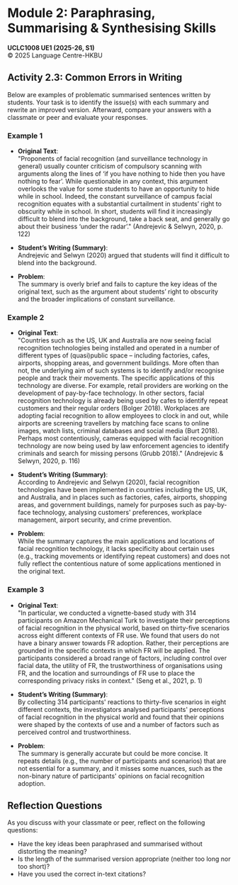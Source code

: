 # Module 2: Paraphrasing, Summarising & Synthesising Skills
**UCLC1008 UE1 (2025-26, S1)**  
© 2025 Language Centre-HKBU

## Activity 2.3: Common Errors in Writing

Below are examples of problematic summarised sentences written by students. Your task is to identify the issue(s) with each summary and rewrite an improved version. Afterward, compare your answers with a classmate or peer and evaluate your responses.

### Example 1
- **Original Text**:  
  "Proponents of facial recognition (and surveillance technology in general) usually counter criticism of compulsory scanning with arguments along the lines of ‘if you have nothing to hide then you have nothing to fear’. While questionable in any context, this argument overlooks the value for some students to have an opportunity to hide while in school. Indeed, the constant surveillance of campus facial recognition equates with a substantial curtailment in students’ right to obscurity while in school. In short, students will find it increasingly difficult to blend into the background, take a back seat, and generally go about their business ‘under the radar’." (Andrejevic & Selwyn, 2020, p. 122)

- **Student’s Writing (Summary)**:  
  Andrejevic and Selwyn (2020) argued that students will find it difficult to blend into the background.

- **Problem**:  
  The summary is overly brief and fails to capture the key ideas of the original text, such as the argument about students’ right to obscurity and the broader implications of constant surveillance.

### Example 2
- **Original Text**:  
  "Countries such as the US, UK and Australia are now seeing facial recognition technologies being installed and operated in a number of different types of (quasi)public space – including factories, cafes, airports, shopping areas, and government buildings. More often than not, the underlying aim of such systems is to identify and/or recognise people and track their movements. The specific applications of this technology are diverse. For example, retail providers are working on the development of pay-by-face technology. In other sectors, facial recognition technology is already being used by cafes to identify repeat customers and their regular orders (Bolger 2018). Workplaces are adopting facial recognition to allow employees to clock in and out, while airports are screening travellers by matching face scans to online images, watch lists, criminal databases and social media (Burt 2018). Perhaps most contentiously, cameras equipped with facial recognition technology are now being used by law enforcement agencies to identify criminals and search for missing persons (Grubb 2018)." (Andrejevic & Selwyn, 2020, p. 116)

- **Student’s Writing (Summary)**:  
  According to Andrejevic and Selwyn (2020), facial recognition technologies have been implemented in countries including the US, UK, and Australia, and in places such as factories, cafes, airports, shopping areas, and government buildings, namely for purposes such as pay-by-face technology, analysing customers' preferences, workplace management, airport security, and crime prevention.

- **Problem**:  
  While the summary captures the main applications and locations of facial recognition technology, it lacks specificity about certain uses (e.g., tracking movements or identifying repeat customers) and does not fully reflect the contentious nature of some applications mentioned in the original text.

### Example 3
- **Original Text**:  
  "In particular, we conducted a vignette-based study with 314 participants on Amazon Mechanical Turk to investigate their perceptions of facial recognition in the physical world, based on thirty-five scenarios across eight different contexts of FR use. We found that users do not have a binary answer towards FR adoption. Rather, their perceptions are grounded in the specific contexts in which FR will be applied. The participants considered a broad range of factors, including control over facial data, the utility of FR, the trustworthiness of organisations using FR, and the location and surroundings of FR use to place the corresponding privacy risks in context." (Seng et al., 2021, p. 1)

- **Student’s Writing (Summary)**:  
  By collecting 314 participants' reactions to thirty-five scenarios in eight different contexts, the investigators analysed participants' perceptions of facial recognition in the physical world and found that their opinions were shaped by the contexts of use and a number of factors such as perceived control and trustworthiness.

- **Problem**:  
  The summary is generally accurate but could be more concise. It repeats details (e.g., the number of participants and scenarios) that are not essential for a summary, and it misses some nuances, such as the non-binary nature of participants' opinions on facial recognition adoption.

## Reflection Questions
As you discuss with your classmate or peer, reflect on the following questions:

- Have the key ideas been paraphrased and summarised without distorting the meaning?
- Is the length of the summarised version appropriate (neither too long nor too short)?
- Have you used the correct in-text citations?